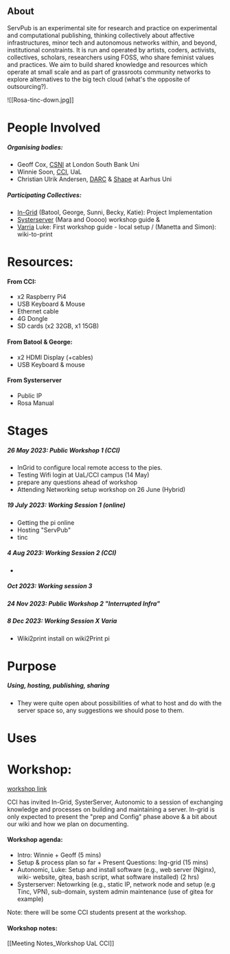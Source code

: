 
## About
ServPub is an experimental site for research and practice on experimental and computational publishing, thinking collectively about affective infrastructures, minor tech and autonomous networks within, and beyond, institutional constraints. It is run and operated by artists, coders, activists, collectives, scholars, researchers using FOSS, who share feminist values and practices. We aim to build shared knowledge and resources which operate at small scale and as part of grassroots community networks to explore alternatives to the big tech cloud (what's the opposite of outsourcing?).


![[Rosa-tinc-down.jpg]]



# People Involved
##### Organising bodies: 
- Geoff Cox, [CSNI](https://www.centreforthestudyof.net/?page_id=756) at London South Bank Uni
- Winnie Soon, [CCI](https://www.arts.ac.uk/creative-computing-institute), UaL
- Christian Ulrik Andersen, [DARC](https://darc.au.dk) & [Shape](https://shape.au.dk) at Aarhus Uni
##### Participating Collectives: 
- [In-Grid](https://www.in-grid.io/) (Batool, George, Sunni, Becky, Katie): Project Implementation
- [Systerserver](https://systerserver.net) (Mara and Ooooo) workshop guide & 
- [Varria](https://cc.vvvvvvaria.org) Luke: First workshop guide - local setup / (Manetta and Simon): wiki-to-print 
# Resources:
#### From CCI:
- x2 Raspberry Pi4
- USB Keyboard & Mouse
- Ethernet cable
- 4G Dongle
- SD cards (x2 32GB, x1 15GB)
#### From Batool & George:
- x2 HDMI Display (+cables)
- USB Keyboard & mouse
#### From Systerserver
- Public IP
- Rosa Manual 

# Stages

##### 26 May 2023: Public Workshop 1 (CCI)
- InGrid to configure local remote access to the pies.
- Testing Wifi login at UaL/CCI campus (14 May)
- prepare any questions ahead of workshop
- Attending Networking setup workshop on 26 June (Hybrid)
##### 19 July 2023: Working Session 1 (online)
- Getting the pi online 
- Hosting "ServPub"
- tinc
##### 4 Aug 2023: Working Session 2 (CCI)
- 
##### Oct 2023: Working session 3 

##### 24 Nov 2023: Public Workshop 2 "Interrupted Infra"

##### 8 Dec 2023: Working Session X Varia
- Wiki2print install on wiki2Print pi

# Purpose
##### Using, hosting, publishing, sharing
- They were quite open about possibilities of what to host and do with the server space so, any suggestions we should pose to them.

# Uses


# Workshop:
[workshop link](https://www.centreforthestudyof.net/?p=7032)

CCI has invited In-Grid, SysterServer, Autonomic to a session of exchanging knowledge and processes on building and maintaining a server. In-grid is only expected to present the "prep and Config" phase above & a bit about our wiki and how we plan on documenting.

#### Workshop agenda:
- Intro: Winnie + Geoff (5 mins)
- Setup & process plan so far + Present Questions: Ing-grid (15 mins)
- Autonomic, Luke: Setup and install software (e.g., web server (Nginx), wiki- website, gitea, bash script, what software installed) (2 hrs)
- Systerserver: Netowrking (e.g., static IP, network node and setup (e.g Tinc, VPN), sub-domain, system admin maintenance (use of gitea for example)

Note: there will be some CCI students present at the workshop.

#### Workshop notes:
[[Meeting Notes_Workshop UaL CCI]]